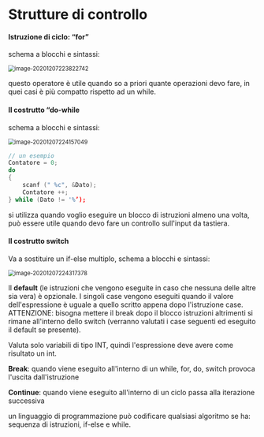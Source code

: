 # Strutture di controllo

#### Istruzione di ciclo: “for”

schema a blocchi e sintassi: 

<img src="C:\Users\stefi\OneDrive\Documenti\unitn\programmazione 1\teoria\appunti\image\image-20201207223822742.png" alt="image-20201207223822742" style="zoom:80%;" />

questo operatore è utile quando so a priori quante operazioni devo fare, in quei casi è più compatto rispetto ad un while. 



#### Il costrutto “do-while

schema a blocchi e sintassi: 

<img src="C:\Users\stefi\OneDrive\Documenti\unitn\programmazione 1\teoria\appunti\image\image-20201207224157049.png" alt="image-20201207224157049" style="zoom:80%;" />

```c++
// un esempio 
Contatore = 0;
do
{
    scanf (" %c", &Dato);
    Contatore ++;
} while (Dato != '%’); 
```

si utilizza quando voglio eseguire un blocco di istruzioni almeno una volta, può essere utile quando devo fare un controllo sull'input da tastiera. 



#### Il costrutto switch

Va a sostituire un if-else multiplo, schema a blocchi e sintassi: 

<img src="C:\Users\stefi\OneDrive\Documenti\unitn\programmazione 1\teoria\appunti\image\image-20201207224317378.png" alt="image-20201207224317378" style="zoom:80%;" />

Il **default** (le istruzioni che vengono eseguite in caso che nessuna delle altre sia vera) è opzionale. I singoli case vengono eseguiti quando il valore dell'espressione è uguale a quello scritto appena dopo l'istruzione case. ATTENZIONE: bisogna mettere il break dopo il blocco istruzioni altrimenti si rimane all'interno dello switch (verranno valutati i case seguenti ed eseguito il default se presente). 

Valuta solo variabili di tipo INT, quindi l'espressione deve avere come risultato un int. 

**Break**: quando viene eseguito all'interno di un while, for, do, switch provoca l'uscita dall'istruzione

**Continue**:  quando viene eseguito all'interno di un ciclo passa alla iterazione successiva

un linguaggio di programmazione può codificare qualsiasi algoritmo se ha: sequenza di istruzioni, if-else e while. 